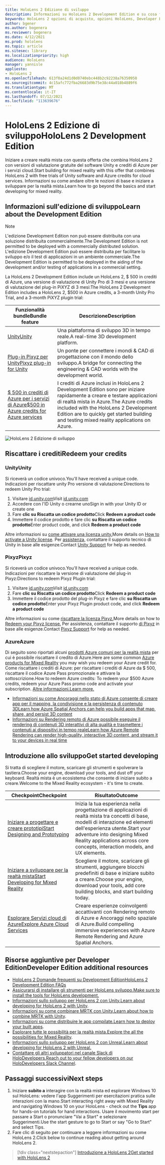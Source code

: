 ```yaml
---
title: HoloLens 2 Edizione di sviluppo
description: Informazioni su HoloLens 2 Development Edition e su cosa fare dopo averrne una propria.
keywords: HoloLens 2 opzioni di acquisto, opzioni HoloLens, Developer Edition
author: bgener
ms.author: bogenera
ms.reviewer: bogenera
ms.date: 4/12/2021
ms.prod: hololens
ms.topic: article
ms.sitesec: library
ms.localizationpriority: high
audience: HoloLens
manager: yannisle
appliesto:
- HoloLens 2
ms.openlocfilehash: 613f0a24d1d0d0740ebc448b2c92238a76350958
ms.sourcegitcommit: 4c15afc772fba26683d9b75e38c44a018b4889f6
ms.translationtype: MT
ms.contentlocale: it-IT
ms.lasthandoff: 07/12/2021
ms.locfileid: "113639676"
---
```

# <a name="hololens-2-development-edition"></a><span data-ttu-id="e958f-104">HoloLens 2 Edizione di sviluppo</span><span class="sxs-lookup"><span data-stu-id="e958f-104">HoloLens 2 Development Edition</span></span>

<span data-ttu-id="e958f-105">Iniziare a creare realtà mista con questa offerta che combina HoloLens 2 con versioni di valutazione gratuite del software Unity e crediti di Azure per i servizi cloud.</span><span class="sxs-lookup"><span data-stu-id="e958f-105">Start building for mixed reality with this offer that combines HoloLens 2 with free trials of Unity software and Azure credits for cloud services.</span></span> <span data-ttu-id="e958f-106">Informazioni su come andare oltre le nozioni di base e iniziare a sviluppare per la realtà mista.</span><span class="sxs-lookup"><span data-stu-id="e958f-106">Learn how to go beyond the basics and start developing for mixed reality.</span></span>

## <a name="learn-about-the-development-edition"></a><span data-ttu-id="e958f-107">Informazioni sull'edizione di sviluppo</span><span class="sxs-lookup"><span data-stu-id="e958f-107">Learn about the Development Edition</span></span>

> [!NOTE]
> <span data-ttu-id="e958f-108">L'edizione Development Edition non può essere distribuita con una soluzione distribuita commercialmente.</span><span class="sxs-lookup"><span data-stu-id="e958f-108">The Development Edition is not permitted to be deployed with a commercially distributed solution.</span></span> <span data-ttu-id="e958f-109">L'edizione Development Edition può essere distribuita per facilitare lo sviluppo e/o il test di applicazioni in un ambiente commerciale.</span><span class="sxs-lookup"><span data-stu-id="e958f-109">The Development Edition is permitted to be deployed in the aiding of the development and/or testing of applications in a commercial setting.</span></span>  

<span data-ttu-id="e958f-110">La HoloLens 2 Development Edition include un HoloLens 2, $ 500 in crediti di Azure, una versione di valutazione di Unity Pro di 3 mesi e una versione di valutazione del plug-in PiXYZ di 3 mesi:</span><span class="sxs-lookup"><span data-stu-id="e958f-110">The HoloLens 2 Development Edition includes a HoloLens 2, $500 in Azure credits, a 3-month Unity Pro Trial, and a 3-month PiXYZ plugin trial:</span></span>

| <span data-ttu-id="e958f-111">Funzionalità bundle</span><span class="sxs-lookup"><span data-stu-id="e958f-111">Bundle feature</span></span> | <span data-ttu-id="e958f-112">Descrizione</span><span class="sxs-lookup"><span data-stu-id="e958f-112">Description</span></span> |
|---|---|
|  [<span data-ttu-id="e958f-113">Unity</span><span class="sxs-lookup"><span data-stu-id="e958f-113">Unity</span></span>](https://unity.com/) | <span data-ttu-id="e958f-114">Una piattaforma di sviluppo 3D in tempo reale.</span><span class="sxs-lookup"><span data-stu-id="e958f-114">A real-time 3D development platform.</span></span>   |
|  [<span data-ttu-id="e958f-115">Plug-in Pixyz per Unity</span><span class="sxs-lookup"><span data-stu-id="e958f-115">Pixyz plug-in for Unity</span></span>](https://www.pixyz-software.com/plugin/) | <span data-ttu-id="e958f-116">Un ponte per connettere i mondi &amp; CAD di progettazione con il mondo dello sviluppo.</span><span class="sxs-lookup"><span data-stu-id="e958f-116">A bridge for connecting the engineering &amp; CAD worlds with the development world.</span></span>   |
| [<span data-ttu-id="e958f-117">$ 500 in crediti di Azure per i servizi di Azure</span><span class="sxs-lookup"><span data-stu-id="e958f-117">$500 in Azure credits for Azure services</span></span>](https://azure.microsoft.com/resources/) | <span data-ttu-id="e958f-118">I crediti di Azure inclusi in HoloLens 2 Development Edition sono per iniziare rapidamente a creare e testare applicazioni di realtà mista in Azure.</span><span class="sxs-lookup"><span data-stu-id="e958f-118">The Azure credits included with the HoloLens 2 Development Edition are to quickly get started building and testing mixed reality applications on Azure.</span></span> |

![HoloLens 2 Edizione di sviluppo](./images/hololens-2-dev-ed.png)

## <a name="redeem-your-credits"></a><span data-ttu-id="e958f-120">Riscattare i crediti</span><span class="sxs-lookup"><span data-stu-id="e958f-120">Redeem your credits</span></span>

### <a name="unity"></a><span data-ttu-id="e958f-121">Unity</span><span class="sxs-lookup"><span data-stu-id="e958f-121">Unity</span></span>
<span data-ttu-id="e958f-122">Si riceverà un codice univoco.</span><span class="sxs-lookup"><span data-stu-id="e958f-122">You'll have received a unique code.</span></span> <span data-ttu-id="e958f-123">Indicazioni per riscattare unity Pro versione di valutazione:</span><span class="sxs-lookup"><span data-stu-id="e958f-123">Directions to redeem Unity Pro trial:</span></span>
1. <span data-ttu-id="e958f-124">Visitare [id.unity.com](http://id.unity.com/)</span><span class="sxs-lookup"><span data-stu-id="e958f-124">Visit [id.unity.com](http://id.unity.com/)</span></span>
1. <span data-ttu-id="e958f-125">Accedere con l'ID Unity o crearne uno</span><span class="sxs-lookup"><span data-stu-id="e958f-125">Sign in with your Unity ID or create one</span></span>
1. <span data-ttu-id="e958f-126">Fare **clic su Riscatta un codice prodotto**</span><span class="sxs-lookup"><span data-stu-id="e958f-126">Click **Redeem a product code**</span></span>
1. <span data-ttu-id="e958f-127">Immettere il codice prodotto e fare clic **su Riscatta un codice prodotto**</span><span class="sxs-lookup"><span data-stu-id="e958f-127">Enter product code, and click **Redeem a product code**</span></span>

<span data-ttu-id="e958f-128">Altre informazioni su [come attivare una licenza unity.](https://support.unity3d.com/hc/articles/211438683-How-do-I-activate-my-license-)</span><span class="sxs-lookup"><span data-stu-id="e958f-128">More details on [How to activate a Unity license](https://support.unity3d.com/hc/articles/211438683-How-do-I-activate-my-license-).</span></span> <span data-ttu-id="e958f-129">Per [assistenza,](https://support.unity3d.com/hc) contattare il supporto tecnico di Unity in base alle esigenze.</span><span class="sxs-lookup"><span data-stu-id="e958f-129">Contact [Unity Support](https://support.unity3d.com/hc) for help as needed.</span></span>  

### <a name="pixyz"></a><span data-ttu-id="e958f-130">Pixyz</span><span class="sxs-lookup"><span data-stu-id="e958f-130">Pixyz</span></span>
<span data-ttu-id="e958f-131">Si riceverà un codice univoco.</span><span class="sxs-lookup"><span data-stu-id="e958f-131">You'll have received a unique code.</span></span> <span data-ttu-id="e958f-132">Indicazioni per riscattare la versione di valutazione del plug-in Pixyz:</span><span class="sxs-lookup"><span data-stu-id="e958f-132">Directions to redeem Pixyz Plugin trial:</span></span>
1. <span data-ttu-id="e958f-133">Visitare [id.unity.com](http://id.unity.com/)</span><span class="sxs-lookup"><span data-stu-id="e958f-133">Visit [id.unity.com](http://id.unity.com/)</span></span>
1. <span data-ttu-id="e958f-134">Fare **clic su Riscatta un codice prodotto**</span><span class="sxs-lookup"><span data-stu-id="e958f-134">Click **Redeem a product code**</span></span>
1. <span data-ttu-id="e958f-135">Immettere il codice prodotto del plug-in Pixyz e fare clic **su Riscatta un codice prodotto**</span><span class="sxs-lookup"><span data-stu-id="e958f-135">Enter your Pixyz Plugin product code, and click **Redeem a product code**</span></span>

<span data-ttu-id="e958f-136">Altre informazioni su come [riscattare la licenza Pixyz.](https://www.pixyz-software.com/documentations/html/2020.1/review/TrialLicense.html)</span><span class="sxs-lookup"><span data-stu-id="e958f-136">More details on how to [Redeem your Pixyz license.](https://www.pixyz-software.com/documentations/html/2020.1/review/TrialLicense.html)</span></span> <span data-ttu-id="e958f-137">Per assistenza, contattare il supporto [di Pixyz](https://www.pixyz-software.com/support/) in base alle esigenze.</span><span class="sxs-lookup"><span data-stu-id="e958f-137">Contact [Pixyz Support](https://www.pixyz-software.com/support/) for help as needed.</span></span>

### <a name="azure"></a><span data-ttu-id="e958f-138">Azure</span><span class="sxs-lookup"><span data-stu-id="e958f-138">Azure</span></span>
<span data-ttu-id="e958f-139">Di seguito sono riportati alcuni [prodotti Azure comuni per la realtà mista](https://azure.microsoft.com/topic/mixed-reality/) per cui è possibile riscattare il credito di Azure.</span><span class="sxs-lookup"><span data-stu-id="e958f-139">Here are some common [Azure products for Mixed Reality](https://azure.microsoft.com/topic/mixed-reality/) you may wish you redeem your Azure credit for.</span></span>
<span data-ttu-id="e958f-140">Come riscattare i crediti di Azure: per riscattare i crediti di Azure da $ 500, riscattare il codice Azure Pass promozionale e attivare la sottoscrizione.</span><span class="sxs-lookup"><span data-stu-id="e958f-140">How to redeem Azure credits: To redeem your $500 Azure credits, redeem your Azure Pass promo code and activate your subscription.</span></span> [<span data-ttu-id="e958f-141">Altre informazioni.</span><span class="sxs-lookup"><span data-stu-id="e958f-141">Learn more.</span></span>](hololens2-development-edition-faq.yml#how-can-i-redeem-my--500-azure-credit-)

- [<span data-ttu-id="e958f-142">Informazioni su come Ancoraggi nello stato di Azure consente di creare app per il mapping, la condivisione e la persistenza di contenuto 3D</span><span class="sxs-lookup"><span data-stu-id="e958f-142">Learn how Azure Spatial Anchors can help you build apps that map, share, and persist 3D content</span></span>](https://azure.microsoft.com/services/spatial-anchors/)
- [<span data-ttu-id="e958f-143">Informazioni su Rendering remoto di Azure possibile eseguire il rendering di contenuti 3D interattivi di alta qualità e trasmettere i contenuti ai dispositivi in tempo reale</span><span class="sxs-lookup"><span data-stu-id="e958f-143">Learn how Azure Remote Rendering can render high-quality, interactive 3D content, and stream it to your devices in real time</span></span>](https://azure.microsoft.com/services/remote-rendering/)

## <a name="get-started-developing"></a><span data-ttu-id="e958f-144">Introduzione allo sviluppo</span><span class="sxs-lookup"><span data-stu-id="e958f-144">Get started developing</span></span>

<span data-ttu-id="e958f-145">Si tratta di scegliere il motore, scaricare gli strumenti e spolverare la tastiera.</span><span class="sxs-lookup"><span data-stu-id="e958f-145">Choose your engine, download your tools, and dust off your keyboard.</span></span> <span data-ttu-id="e958f-146">Realtà mista è un ecosistema che consente di iniziare subito a creare.</span><span class="sxs-lookup"><span data-stu-id="e958f-146">Welcome to the Mixed Reality ecosystem - it's time to create.</span></span>

|     <span data-ttu-id="e958f-147">Checkpoint</span><span class="sxs-lookup"><span data-stu-id="e958f-147">Checkpoint</span></span>                              |     <span data-ttu-id="e958f-148">Risultato</span><span class="sxs-lookup"><span data-stu-id="e958f-148">Outcome</span></span>                                                                                                                    |
|---------------------------------------------|---------------------------------------------------------------------------------------------------------------------------------|
|     [<span data-ttu-id="e958f-149">Iniziare a progettare e creare prototipi</span><span class="sxs-lookup"><span data-stu-id="e958f-149">Start Designing and Prototyping</span></span>](/windows/mixed-reality/design/design)         |     <span data-ttu-id="e958f-150">Inizia la tua esperienza nella progettazione di applicazioni di realtà mista tra concetti di base, modelli di interazione ed elementi dell'esperienza utente.</span><span class="sxs-lookup"><span data-stu-id="e958f-150">Start your adventure into designing Mixed Reality applications across core concepts, interaction models, and UX elements.</span></span>     |
|     [<span data-ttu-id="e958f-151">Iniziare a sviluppare per la realtà mista</span><span class="sxs-lookup"><span data-stu-id="e958f-151">Start Developing for Mixed Reality</span></span>](/windows/mixed-reality/develop/development?tabs=unity)    |     <span data-ttu-id="e958f-152">Scegliere il motore, scaricare gli strumenti, aggiungere blocchi predefiniti di base e iniziare subito a creare.</span><span class="sxs-lookup"><span data-stu-id="e958f-152">Choose your engine, download your tools, add core building blocks, and start building today.</span></span>                                  |
|     [<span data-ttu-id="e958f-153">Esplorare Servizi cloud di Azure</span><span class="sxs-lookup"><span data-stu-id="e958f-153">Explore Azure Cloud Services</span></span>](/windows/mixed-reality/develop/mixed-reality-cloud-services)            |     <span data-ttu-id="e958f-154">Creare esperienze coinvolgenti accattivanti con Rendering remoto di Azure e Ancoraggi nello spaziale di Azure.</span><span class="sxs-lookup"><span data-stu-id="e958f-154">Build compelling immersive experiences with Azure Remote Rendering and Azure Spatial Anchors.</span></span>                                 |

## <a name="developer-edition-additional-resources"></a><span data-ttu-id="e958f-155">Risorse aggiuntive per Developer Edition</span><span class="sxs-lookup"><span data-stu-id="e958f-155">Developer Edition additional resources</span></span>

- [<span data-ttu-id="e958f-156">HoloLens 2 Domande frequenti su Development Edition</span><span class="sxs-lookup"><span data-stu-id="e958f-156">HoloLens 2 Development Edition FAQs</span></span>](hololens2-development-edition-faq.yml)
- [<span data-ttu-id="e958f-157">Assicurarsi di installare gli strumenti per HoloLens sviluppo.</span><span class="sxs-lookup"><span data-stu-id="e958f-157">Make sure to install the tools for HoloLens development.</span></span>](/windows/mixed-reality/develop/install-the-tools?tabs=unity)
- <span data-ttu-id="e958f-158">[Informazioni sullo sviluppo per HoloLens 2 con Unity.](/windows/mixed-reality/develop/unity/unity-development-overview?tabs=mrtk%2Carr%2Chl2)</span><span class="sxs-lookup"><span data-stu-id="e958f-158">[Learn about developing for HoloLens 2 with Unity](/windows/mixed-reality/develop/unity/unity-development-overview?tabs=mrtk%2Carr%2Chl2).</span></span>
- <span data-ttu-id="e958f-159">[Informazioni su come combinare MRTK con Unity.](/windows/mixed-reality/develop/unity/mrtk-getting-started)</span><span class="sxs-lookup"><span data-stu-id="e958f-159">[Learn about how to combine MRTK with Unity](/windows/mixed-reality/develop/unity/mrtk-getting-started).</span></span>
- <span data-ttu-id="e958f-160">[Informazioni su come distribuire le app compilate.](app-deploy-overview.md)</span><span class="sxs-lookup"><span data-stu-id="e958f-160">[Learn how to deploy your built apps](app-deploy-overview.md).</span></span>
- <span data-ttu-id="e958f-161">[Esplorare tutte le possibilità per la realtà mista.](/windows/mixed-reality/)</span><span class="sxs-lookup"><span data-stu-id="e958f-161">[Explore the all the possibilities for Mixed Reality](/windows/mixed-reality/).</span></span>
- [<span data-ttu-id="e958f-162">Informazioni sullo sviluppo per HoloLens 2 con Unreal.</span><span class="sxs-lookup"><span data-stu-id="e958f-162">Learn about developing for HoloLens 2 with Unreal.</span></span>](/windows/mixed-reality/develop/unreal/unreal-development-overview?tabs=mrtk%2Casa)
- <span data-ttu-id="e958f-163">[Contattare gli altri sviluppatori nel canale Slack di HoloDevelopers.](https://holodevelopersslack.azurewebsites.net/)</span><span class="sxs-lookup"><span data-stu-id="e958f-163">[Reach out to your fellow developers on our HoloDevelopers Slack Channel](https://holodevelopersslack.azurewebsites.net/).</span></span>

## <a name="next-steps"></a><span data-ttu-id="e958f-164">Passaggi successivi</span><span class="sxs-lookup"><span data-stu-id="e958f-164">Next steps</span></span>

1. <span data-ttu-id="e958f-165">Iniziare **subito a** interagire con la realtà mista ed esplorare Windows 10 sul HoloLens: vedere l'app Suggerimenti per esercitazioni pratica sulle interazioni con la mano.</span><span class="sxs-lookup"><span data-stu-id="e958f-165">Start interacting right away with Mixed Reality and navigating Windows 10 on your HoloLens - check out the **Tips** app for hands-on tutorials for hand interactions.</span></span> <span data-ttu-id="e958f-166">Usare il movimento start per passare a Start o pronunciare "Vai a Start" e selezionare Suggerimenti.</span><span class="sxs-lookup"><span data-stu-id="e958f-166">Use the start gesture to go to Start or say "Go to Start" and select Tips.</span></span>
1. <span data-ttu-id="e958f-167">Fare clic di seguito per continuare a leggere informazioni su come HoloLens 2.</span><span class="sxs-lookup"><span data-stu-id="e958f-167">Click below to continue reading about getting around HoloLens 2.</span></span>

> [!div class="nextstepaction"]
> [<span data-ttu-id="e958f-168">Introduzione a HoloLens 2</span><span class="sxs-lookup"><span data-stu-id="e958f-168">Get started with HoloLens 2</span></span>](hololens2-basic-usage.md)
